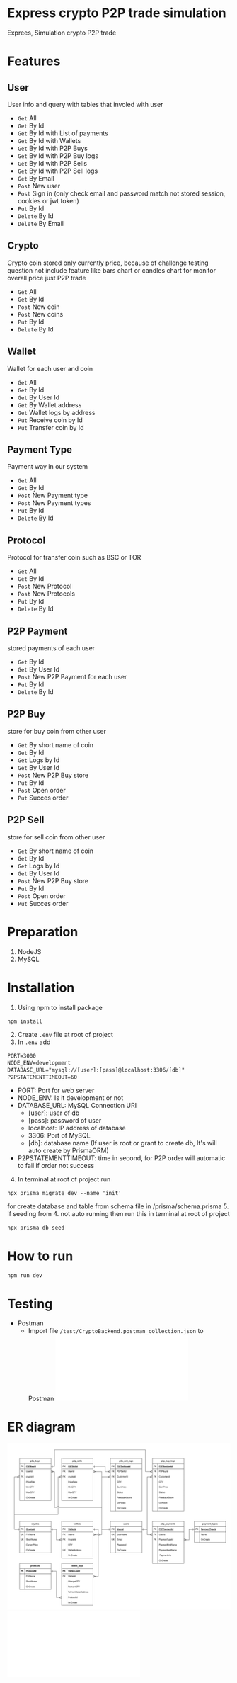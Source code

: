 # Express crypto P2P trade simulation

Exprees, Simulation crypto P2P trade

# Features
  
## User
User info and query with tables that involed with user
* `Get` All
* `Get` By Id
* `Get` By Id with List of payments
* `Get` By Id with Wallets
* `Get` By Id with P2P Buys
* `Get` By Id with P2P Buy logs
* `Get` By Id with P2P Sells
* `Get` By Id with P2P Sell logs
* `Get` By Email
* `Post` New user
* `Post` Sign in (only check email and password match not stored session, cookies or jwt token)
* `Put` By Id
* `Delete` By Id
* `Delete` By Email
  
## Crypto
Crypto coin stored only currently price, because of challenge testing question not include feature like bars chart or candles chart for monitor overall price just P2P trade
* `Get` All
* `Get` By Id
* `Post` New coin
* `Post` New coins
* `Put` By Id
* `Delete` By Id
  
## Wallet
Wallet for each user and coin
* `Get` All
* `Get` By Id
* `Get` By User Id
* `Get` By Wallet address
* `Get` Wallet logs by address
* `Put` Receive coin by Id
* `Put` Transfer coin by Id
  
## Payment Type
Payment way in our system
* `Get` All
* `Get` By Id
* `Post` New Payment type
* `Post` New Payment types
* `Put` By Id
* `Delete` By Id

## Protocol
Protocol for transfer coin such as BSC or TOR
* `Get` All
* `Get` By Id
* `Post` New Protocol
* `Post` New Protocols
* `Put` By Id
* `Delete` By Id
  
## P2P Payment
stored payments of each user
* `Get` By Id
* `Get` By User Id
* `Post` New P2P Payment for each user
* `Put` By Id
* `Delete` By Id
  
## P2P Buy
store for buy coin from other user
* `Get` By short name of coin
* `Get` By Id
* `Get` Logs by Id
* `Get` By User Id
* `Post` New P2P Buy store
* `Put` By Id
* `Post` Open order
* `Put` Succes order

## P2P Sell
store for sell coin from other user
* `Get` By short name of coin
* `Get` By Id
* `Get` Logs by Id
* `Get` By User Id
* `Post` New P2P Buy store
* `Put` By Id
* `Post` Open order
* `Put` Succes order

# Preparation
1. NodeJS
2. MySQL

# Installation
1. Using npm to install package
```bash
npm install
```
2. Create `.env` file at root of project
3. In `.env` add
```
PORT=3000
NODE_ENV=development
DATABASE_URL="mysql://[user]:[pass]@localhost:3306/[db]"
P2PSTATEMENTTIMEOUT=60
```
- PORT: Port for web server
- NODE_ENV: Is it development or not
- DATABASE_URL: MySQL Connection URI
	* [user]: user of db
	* [pass]: password of user
	* localhost: IP address of database
	* 3306: Port of MySQL
	* [db]: database name (If user is root or grant to create db, It's will auto create by PrismaORM)
- P2PSTATEMENTTIMEOUT: time in second, for P2P order will automatic to fail if order not success
4. In terminal at root of project run
```
npx prisma migrate dev --name 'init'
```
for create database and table from schema file in /prisma/schema.prisma
5. if seeding from 4. not auto running then run this in  terminal at root of project
```
npx prisma db seed
```

# How to run
```
npm run dev
```

# Testing
- Postman
	* Import file `/test/CryptoBackend.postman_collection.json` to Postman
![More detail](./test/README.md)

# ER diagram
![er_diagram](https://github.com/MeRrai333/express_be_p2p_crypto_simulation_api/blob/main/diagram/ER_diagram.svg?raw=true)
![More detail](./diagram/README.md)
